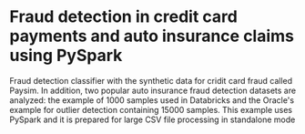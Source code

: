 # Fraud detection in credit card payments and auto insurance claims using PySpark
Fraud detection classifier with the synthetic data for cridit card fraud called Paysim. In addition, two popular auto insurance fraud detection datasets are analyzed: the example of 1000 samples used in Databricks and the Oracle's example for outlier detection containing 15000 samples.  This example uses PySpark and it is prepared for large CSV file processing in standalone mode
